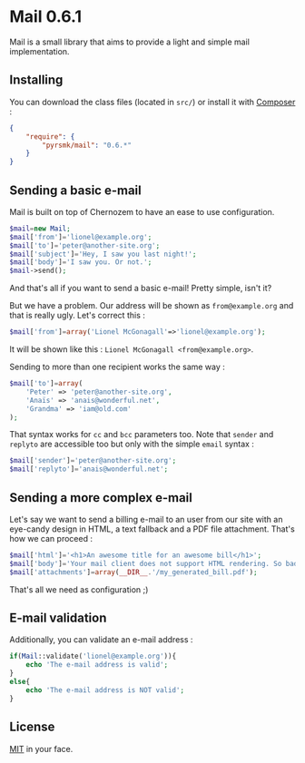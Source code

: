 Mail 0.6.1
==========

Mail is a small library that aims to provide a light and simple mail implementation.

Installing
----------

You can download the class files (located in `src/`) or install it with [Composer](https://getcomposer.org/) :

```json
{
    "require": {
        "pyrsmk/mail": "0.6.*"
    }
}
```

Sending a basic e-mail
----------------------

Mail is built on top of Chernozem to have an ease to use configuration.

```php
$mail=new Mail;
$mail['from']='lionel@example.org';
$mail['to']='peter@another-site.org';
$mail['subject']='Hey, I saw you last night!';
$mail['body']='I saw you. Or not.';
$mail->send();
```

And that's all if you want to send a basic e-mail! Pretty simple, isn't it?

But we have a problem. Our address will be shown as `from@example.org` and that is really ugly. Let's correct this :

```php
$mail['from']=array('Lionel McGonagall'=>'lionel@example.org');
```

It will be shown like this : `Lionel McGonagall <from@example.org>`.

Sending to more than one recipient works the same way :

```php
$mail['to']=array(
    'Peter' => 'peter@another-site.org',
    'Anaïs' => 'anais@wonderful.net',
    'Grandma' => 'iam@old.com'
);
```

That syntax works for `cc` and `bcc` parameters too. Note that `sender` and `replyto` are accessible too but only with the simple `email` syntax :

```php
$mail['sender']='peter@another-site.org';
$mail['replyto']='anais@wonderful.net';
```

Sending a more complex e-mail
-----------------------------

Let's say we want to send a billing e-mail to an user from our site with an eye-candy design in HTML, a text fallback and a PDF file attachment. That's how we can proceed :

```php
$mail['html']='<h1>An awesome title for an awesome bill</h1>';
$mail['body']='Your mail client does not support HTML rendering. So bad.';
$mail['attachments']=array(__DIR__.'/my_generated_bill.pdf');
```

That's all we need as configuration ;)

E-mail validation
-----------------

Additionally, you can validate an e-mail address :

```php
if(Mail::validate('lionel@example.org')){
    echo 'The e-mail address is valid';
}
else{
    echo 'The e-mail address is NOT valid';
}
```

License
-------

[MIT](http://dreamysource.mit-license.org) in your face.
